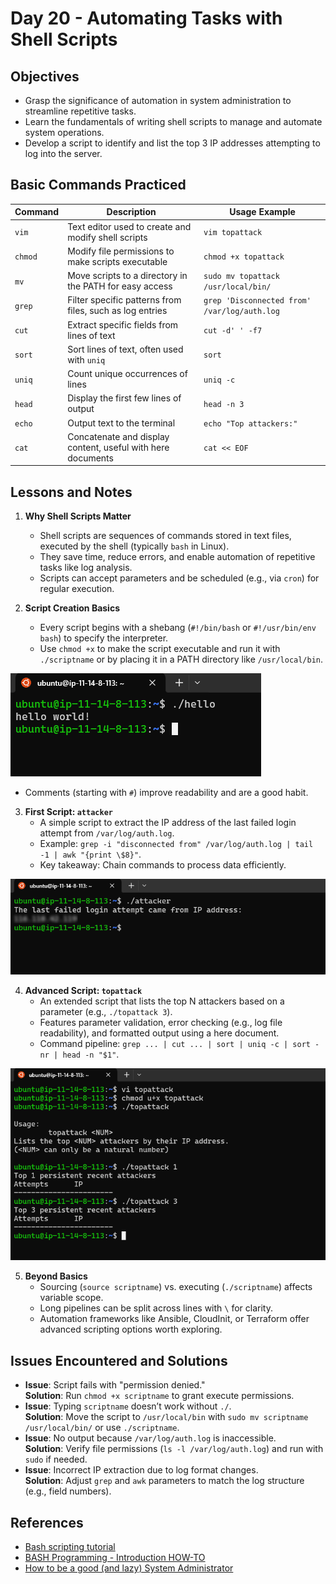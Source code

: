 # Day 20 - Automating Tasks with Shell Scripts

## Objectives

- Grasp the significance of automation in system administration to streamline repetitive tasks.
- Learn the fundamentals of writing shell scripts to manage and automate system operations.
- Develop a script to identify and list the top 3 IP addresses attempting to log into the server.

## Basic Commands Practiced

| Command | Description | Usage Example |
|---------|-------------|---------------|
| `vim`   | Text editor used to create and modify shell scripts | `vim topattack` |
| `chmod` | Modify file permissions to make scripts executable | `chmod +x topattack` |
| `mv`    | Move scripts to a directory in the PATH for easy access | `sudo mv topattack /usr/local/bin/` |
| `grep`  | Filter specific patterns from files, such as log entries | `grep 'Disconnected from' /var/log/auth.log` |
| `cut`   | Extract specific fields from lines of text | `cut -d' ' -f7` |
| `sort`  | Sort lines of text, often used with `uniq` | `sort` |
| `uniq`  | Count unique occurrences of lines | `uniq -c` |
| `head`  | Display the first few lines of output | `head -n 3` |
| `echo`  | Output text to the terminal | `echo "Top attackers:"` |
| `cat`   | Concatenate and display content, useful with here documents | `cat << EOF` |

## Lessons and Notes

1. **Why Shell Scripts Matter**  
   - Shell scripts are sequences of commands stored in text files, executed by the shell (typically `bash` in Linux).
   - They save time, reduce errors, and enable automation of repetitive tasks like log analysis.
   - Scripts can accept parameters and be scheduled (e.g., via `cron`) for regular execution.

2. **Script Creation Basics**  
   - Every script begins with a shebang (`#!/bin/bash` or `#!/usr/bin/env bash`) to specify the interpreter.
   - Use `chmod +x` to make the script executable and run it with `./scriptname` or by placing it in a PATH directory like `/usr/local/bin`.

![Start with Shebang](/screenshots/day-20/hello-world-script.png)

   - Comments (starting with `#`) improve readability and are a good habit.

3. **First Script: `attacker`**  
   - A simple script to extract the IP address of the last failed login attempt from `/var/log/auth.log`.
   - Example: `grep -i "disconnected from" /var/log/auth.log | tail -1 | awk "{print \$8}"`.
   - Key takeaway: Chain commands to process data efficiently.

![Simple script to find attacker](/screenshots/day-20/simple-script-to-find-attacker.png)

4. **Advanced Script: `topattack`**  
   - An extended script that lists the top N attackers based on a parameter (e.g., `./topattack 3`).
   - Features parameter validation, error checking (e.g., log file readability), and formatted output using a here document.
   - Command pipeline: `grep ... | cut ... | sort | uniq -c | sort -nr | head -n "$1"`.

![Upgrade script to find top N attack](/screenshots/day-20/upgrade-script-attack.png)

5. **Beyond Basics**  
   - Sourcing (`source scriptname`) vs. executing (`./scriptname`) affects variable scope.
   - Long pipelines can be split across lines with `\` for clarity.
   - Automation frameworks like Ansible, CloudInit, or Terraform offer advanced scripting options worth exploring.

## Issues Encountered and Solutions

- **Issue**: Script fails with "permission denied."  
  **Solution**: Run `chmod +x scriptname` to grant execute permissions.
- **Issue**: Typing `scriptname` doesn’t work without `./`.  
  **Solution**: Move the script to `/usr/local/bin` with `sudo mv scriptname /usr/local/bin/` or use `./scriptname`.
- **Issue**: No output because `/var/log/auth.log` is inaccessible.  
  **Solution**: Verify file permissions (`ls -l /var/log/auth.log`) and run with `sudo` if needed.
- **Issue**: Incorrect IP extraction due to log format changes.  
  **Solution**: Adjust `grep` and `awk` parameters to match the log structure (e.g., field numbers).

## References

- [Bash scripting tutorial](http://linuxconfig.org/Bash_scripting_Tutorial)
- [BASH Programming - Introduction HOW-TO](http://tldp.org/HOWTO/Bash-Prog-Intro-HOWTO.html)
- [How to be a good (and lazy) System Administrator](http://www.linuxjournal.com/content/how-be-good-and-lazy-system-administrator)